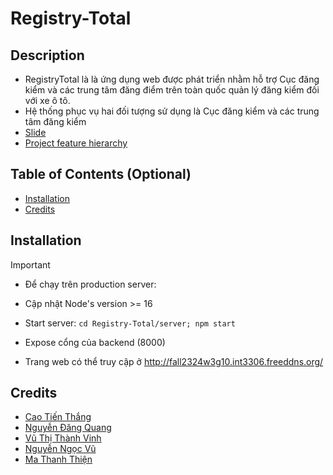 # Registry-Total

## Description
- RegistryTotal là là ứng dụng web được phát triển nhằm hỗ trợ Cục đăng kiểm và các trung tâm đăng điểm trên toàn quốc quản lý đăng kiểm đối với xe ô tô.
- Hệ thống phục vụ hai đối tượng sử dụng là Cục đăng kiểm và các trung tâm đăng kiểm
- [Slide](https://www.canva.com/design/DAF474kx6Lw/T9r0opGOm3C6MNDURmiyrA/edit)
- [Project feature hierarchy](https://docs.google.com/spreadsheets/d/15_5QROYFv3RlXJsA6zS48Q3BGQcpgv6X-cOvfOQbU7Q/edit#gid=0) 
## Table of Contents (Optional)
- [Installation](#installation)
- [Credits](#credits)

## Installation
> [!IMPORTANT]
> - Để chạy trên production server:
> 
> - Cập nhật Node's version >= 16
>
> - Start server: `cd Registry-Total/server; npm start`
>
> - Expose cổng của backend (8000)
> 
> - Trang web có thể truy cập ở http://fall2324w3g10.int3306.freeddns.org/

## Credits
- [Cao Tiến Thắng](https://github.com/Thang-Tien)
- [Nguyễn Đăng Quang](https://github.com/dngKwngg)
- [Vũ Thị Thành Vinh](https://github.com/VuThiThanhVinh)
- [Nguyễn Ngọc Vũ](https://github.com/dzgod1905)
- [Ma Thanh Thiện](https://github.com/thanhthien1305)
